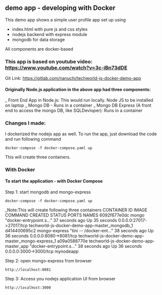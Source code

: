## demo app - developing with Docker

This demo app shows a simple user profile app set up using 
- index.html with pure js and css styles
- nodejs backend with express module
- mongodb for data storage

All components are docker-based

### This app is based on youtube video: https://www.youtube.com/watch?v=3c-iBn73dDE
Git Link: https://gitlab.com/nanuchi/techworld-js-docker-demo-app

#### Originally Node.js application in the above app had three components: 
_ Front End App in Node.js: This would run locally. Node JS to be installed on laptop
_ Mongo DB - Runs in a container
_ Mongo DB Express (A front end to access the mongo DB, like SQLDevloper): Runs in a container

### Changes I made: 
I dockerized the nodejs app as well. To run the app, just download the code and run following command

    docker-compose -f docker-compose.yaml up

This will create three containers.
### With Docker

#### To start the application - with Docker Compose

Step 1: start mongodb and mongo-express

    docker-compose -f docker-compose.yaml up

_Note:This will create following three containers
CONTAINER ID   IMAGE                                     COMMAND                  CREATED          STATUS          PORTS                      NAMES
6092f677e0dc   mongo                                     "docker-entrypoint.s…"   37 seconds ago   Up 35 seconds   0.0.0.0:27017->27017/tcp   techworld-js-docker-demo-app-master_mongodb_1
d414400695c2   mongo-express                             "tini -- /docker-ent…"   38 seconds ago   Up 36 seconds   0.0.0.0:8080->8081/tcp     techworld-js-docker-demo-app-master_mongo-express_1
a09a0588770e   techworld-js-docker-demo-app-master_app   "docker-entrypoint.s…"   38 seconds ago   Up 36 seconds   0.0.0.0:3000->3000/tcp     mynodeapp

Step 2: open mongo-express from browser

    http://localhost:8081

Step 3: Access you nodejs application UI from browser

    http://localhost:3000 
